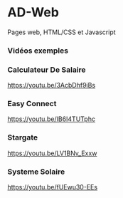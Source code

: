 # AD-Web
Pages web, HTML/CSS et Javascript

### Vidéos exemples

### Calculateur De Salaire
https://youtu.be/3AcbDhf9iBs

### Easy Connect
https://youtu.be/IB6I4TUTphc

### Stargate
https://youtu.be/LV1BNv_Exxw

### Systeme Solaire
https://youtu.be/fUEwu30-EEs
